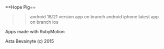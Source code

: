 ==Hope Pig==

>> android 18/21 version app on branch android
>> iphone latest app on branch ios

Apps made with RubyMotion

Asta Bevainyte (c)
2015
